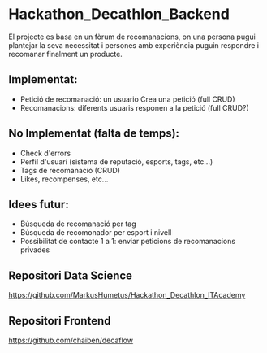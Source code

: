 # Hackathon_Decathlon_Backend
El projecte es basa en un fòrum de recomanacions, on una persona pugui plantejar la seva necessitat i persones amb experiència puguin respondre i recomanar finalment un producte.


## Implementat:
- Petició de recomanació: un usuario Crea una petició (full CRUD)
- Recomanacions: diferents usuaris responen a la petició (full CRUD?)


## No Implementat (falta de temps):
- Check d'errors
- Perfil d'usuari (sistema de reputació, esports, tags, etc...)
- Tags de recomanació (CRUD)
- Likes, recompenses, etc...

## Idees futur:
- Búsqueda de recomanació per tag
- Búsqueda de recomonador per esport i nivell
- Possibilitat de contacte 1 a 1: enviar peticions de recomanacions privades

## Repositori Data Science

https://github.com/MarkusHumetus/Hackathon_Decathlon_ITAcademy

## Repositori Frontend

https://github.com/chaiben/decaflow
